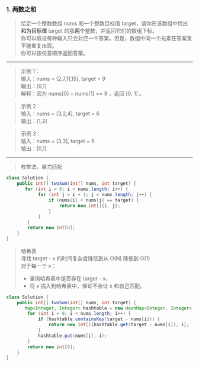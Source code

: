 ### 1. 两数之和

>给定一个整数数组 nums 和一个整数目标值 target，请你在该数组中找出**和为目标值** target 的那**两个**整数，并返回它们的数组下标。  
你可以假设每种输入只会对应一个答案。但是，数组中同一个元素在答案里不能重复出现。  
你可以按任意顺序返回答案。
***
>示例 1：  
输入：nums = [2,7,11,15], target = 9  
输出：[0,1]  
解释：因为 nums[0] + nums[1] == 9 ，返回 [0, 1] 。

>示例 2：  
输入：nums = [3,2,4], target = 6  
输出：[1,2]

>示例 3：  
输入：nums = [3,3], target = 6  
输出：[0,1]

***
>枚举法，暴力匹配
```java
class Solution {
    public int[] twoSum(int[] nums, int target) {
       for (int i = 0; i < nums.length; i++) {
            for (int j = i + 1; j < nums.length; j++) {
                if (nums[i] + nums[j] == target) {
                    return new int[]{i, j};
                }
            }
        }
        return new int[0];
    }
}
```

>哈希表  
寻找 target - x 的时间复杂度降低到从 O(N) 降低到 O(1)   
>对于每一个 x：
> * 查询哈希表中是否存在 target - x，  
> * 将 x 插入到哈希表中，保证不会让 x 和自己匹配。

```java
class Solution {
    public int[] twoSum(int[] nums, int target) {
       Map<Integer, Integer> hashtable = new HashMap<Integer, Integer>();
        for (int i = 0; i < nums.length; i++) {
            if (hashtable.containsKey(target - nums[i])) {
                return new int[]{hashtable.get(target - nums[i]), i};
            }
            hashtable.put(nums[i], i);
        }
        return new int[0];
    }
}
```
